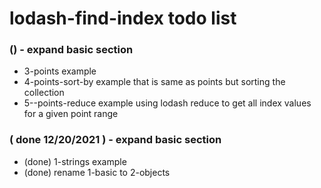 # lodash-find-index todo list

### () - expand basic section
* 3-points example
* 4-points-sort-by example that is same as points but sorting the collection
* 5--points-reduce example using lodash reduce to get all index values for a given point range

### ( done 12/20/2021 ) - expand basic section
* (done) 1-strings example
* (done) rename 1-basic to 2-objects
